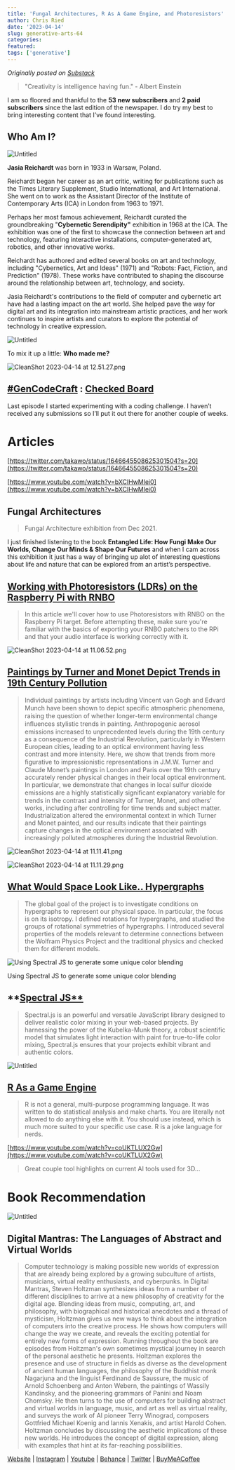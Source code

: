 ```yaml
---
title: 'Fungal Architectures, R As A Game Engine, and Photoresistors'
author: Chris Ried
date: '2023-04-14'
slug: generative-arts-64
categories: 
featured: 
tags: ['generative']
---
```


_Originally posted on [Substack](https://generative.substack.com/p/fungal-architectures-r-as-a-game)_


> "Creativity is intelligence having fun." - Albert Einstein
> 

I am so floored and thankful to the **53 new subscribers** and **2 paid subscribers** since the last edition of the newspaper. I do try my best to bring interesting content that I’ve found interesting. 

## Who Am I?

![Untitled](#064%20-%20Creative%20Coding%20Generative%20Arts%20Weekly%20f28fe97bd40d45f39cd0badd8ddc78cd/Untitled.png)

**Jasia Reichardt** was born in 1933 in Warsaw, Poland. 

Reichardt began her career as an art critic, writing for publications such as the Times Literary Supplement, Studio International, and Art International. She went on to work as the Assistant Director of the Institute of Contemporary Arts (ICA) in London from 1963 to 1971.

 Perhaps her most famous achievement, Reichardt curated the groundbreaking "**Cybernetic Serendipity"** exhibition in 1968 at the ICA. The exhibition was one of the first to showcase the connection between art and technology, featuring interactive installations, computer-generated art, robotics, and other innovative works.

Reichardt has authored and edited several books on art and technology, including "Cybernetics, Art and Ideas" (1971) and "Robots: Fact, Fiction, and Prediction" (1978). These works have contributed to shaping the discourse around the relationship between art, technology, and society.

Jasia Reichardt's contributions to the field of computer and cybernetic art have had a lasting impact on the art world. She helped pave the way for digital art and its integration into mainstream artistic practices, and her work continues to inspire artists and curators to explore the potential of technology in creative expression.

![Untitled](#064%20-%20Creative%20Coding%20Generative%20Arts%20Weekly%20f28fe97bd40d45f39cd0badd8ddc78cd/Untitled%201.png)

To mix it up a little: **Who made me?** 

![CleanShot 2023-04-14 at 12.51.27.png](#064%20-%20Creative%20Coding%20Generative%20Arts%20Weekly%20f28fe97bd40d45f39cd0badd8ddc78cd/CleanShot_2023-04-14_at_12.51.27.png)

## [#GenCodeCraft](https://openprocessing.org/curation/84089) : [Checked Board](https://generative.substack.com/p/spinning-flips-3d-ceramics-and-genartcraft)

Last episode I started experimenting with a coding challenge. I haven’t received any submissions so I’ll put it out there for another couple of weeks. 

# Articles

[https://twitter.com/takawo/status/1646645508625301504?s=20](https://twitter.com/takawo/status/1646645508625301504?s=20)

[https://www.youtube.com/watch?v=bXClHwMlei0](https://www.youtube.com/watch?v=bXClHwMlei0)

## Fungal Architectures

> Fungal Architecture exhibition from Dec 2021.
> 

I just finished listening to the book ****Entangled Life: How Fungi Make Our Worlds, Change Our Minds & Shape Our Futures**** and when I cam across this exhibition it just has a way of bringing up alot of interesting questions about life and nature that can be explored from an artist’s perspective. 

## ****[Working with Photoresistors (LDRs) on the Raspberry Pi with RNBO](https://rnbo.cycling74.com/learn/working-with-photoresistors-ldrs-on-the-raspberry-pi-with-rnbo)****

> In this article we'll cover how to use Photoresistors with RNBO on the Raspberry Pi target. Before attempting these, make sure you're familiar with the basics of exporting your RNBO patchers to the RPi and that your audio interface is working correctly with it.
> 

![CleanShot 2023-04-14 at 11.06.52.png](#064%20-%20Creative%20Coding%20Generative%20Arts%20Weekly%20f28fe97bd40d45f39cd0badd8ddc78cd/CleanShot_2023-04-14_at_11.06.52.png)

## [Paintings by Turner and Monet Depict Trends in 19th Century Pollution](https://fermatslibrary.com/s/paintings-by-turner-and-monet-depict-trends-in-19th-century-air-pollution)

> Individual paintings by artists including Vincent van Gogh and Edvard Munch
have been shown to depict speciﬁc atmospheric phenomena, raising the question
of whether longer-term environmental change inﬂuences stylistic trends in painting.
Anthropogenic aerosol emissions increased to unprecedented levels during the 19th
century as a consequence of the Industrial Revolution, particularly in Western European
cities, leading to an optical environment having less contrast and more intensity.
Here, we show that trends from more ﬁgurative to impressionistic representations in
J.M.W. Turner and Claude Monet’s paintings in London and Paris over the 19th
century accurately render physical changes in their local optical environment. In
particular, we demonstrate that changes in local sulfur dioxide emissions are a highly
statistically signiﬁcant explanatory variable for trends in the contrast and intensity of
Turner, Monet, and others’ works, including after controlling for time trends and
subject matter. Industrialization altered the environmental context in which Turner
and Monet painted, and our results indicate that their paintings capture changes in
the optical environment associated with increasingly polluted atmospheres during the
Industrial Revolution.
> 

![CleanShot 2023-04-14 at 11.11.41.png](#064%20-%20Creative%20Coding%20Generative%20Arts%20Weekly%20f28fe97bd40d45f39cd0badd8ddc78cd/CleanShot_2023-04-14_at_11.11.41.png)

![CleanShot 2023-04-14 at 11.11.29.png](#064%20-%20Creative%20Coding%20Generative%20Arts%20Weekly%20f28fe97bd40d45f39cd0badd8ddc78cd/CleanShot_2023-04-14_at_11.11.29.png)

## **[What Would Space Look Like.. Hypergraphs](https://community.wolfram.com/groups/-/m/t/2777621)**

> The global goal of the project is to investigate conditions on hypergraphs to represent our physical space. In particular, the focus is on its isotropy. I defined rotations for hypergraphs, and studied the groups of rotational symmetries of hypergraphs. I introduced several properties of the models relevant to determine connections between the Wolfram Physics Project and the traditional physics and checked them for different models.
> 

![Using Spectral JS to generate some unique color blending ](#064%20-%20Creative%20Coding%20Generative%20Arts%20Weekly%20f28fe97bd40d45f39cd0badd8ddc78cd/0xb2a079bc4b86f4bf8219f7835774513a688a64542463b43d4444565c0d2a2f86.png)

Using Spectral JS to generate some unique color blending 

## **[Spectral JS**](https://github.com/rvanwijnen/spectral.js)

> Spectral.js is an powerful and versatile JavaScript library designed to deliver realistic color mixing in your web-based projects. By harnessing the power of the Kubelka-Munk theory, a robust scientific model that simulates light interaction with paint for true-to-life color mixing, Spectral.js ensures that your projects exhibit vibrant and authentic colors.
> 

![Untitled](#064%20-%20Creative%20Coding%20Generative%20Arts%20Weekly%20f28fe97bd40d45f39cd0badd8ddc78cd/Untitled%202.png)

## [R As a Game Engine](https://www.rostrum.blog/2023/04/02/splendid-r-games/)

> R is not a general, multi-purpose programming language. It was written to do statistical analysis and make charts. You are literally not allowed to do anything else with it. You should use <LANGUAGE> instead, which is much more suited to your specific use case. R is a joke language for nerds.
> 

[https://www.youtube.com/watch?v=coUKTLUX2Gw](https://www.youtube.com/watch?v=coUKTLUX2Gw)

> 
> 

> Great couple tool highlights on current AI tools used for 3D…
> 

# Book Recommendation

![Untitled](#064%20-%20Creative%20Coding%20Generative%20Arts%20Weekly%20f28fe97bd40d45f39cd0badd8ddc78cd/Untitled%203.png)

## Digital Mantras: The Languages of Abstract and Virtual Worlds

> Computer technology is making possible new worlds of expression that are already being explored by a growing subculture of artists, musicians, virtual reality enthusiasts, and cyberpunks. In Digital Mantras, Steven Holtzman synthesizes ideas from a number of different disciplines to arrive at a new philosophy of creativity for the digital age. Blending ideas from music, computing, art, and philosophy, with biographical and historical anecdotes and a thread of mysticism, Holtzman gives us new ways to think about the integration of computers into the creative process. He shows how computers will change the way we create, and reveals the exciting potential for entirely new forms of expression. Running throughout the book are episodes from Holtzman's own sometimes mystical journey in search of the personal aesthetic he presents. Holtzman explores the presence and use of structure in fields as diverse as the development of ancient human languages, the philosophy of the Buddhist monk Nagarjuna and the linguist Ferdinand de Saussure, the music of Arnold Schoenberg and Anton Webern, the paintings of Wassily Kandinsky, and the pioneering grammars of Panini and Noam Chomsky. He then turns to the use of computers for building abstract and virtual worlds in language, music, and art as well as virtual reality, and surveys the work of AI pioneer Terry Winograd, composers Gottfried Michael Koenig and Iannis Xenakis, and artist Harold Cohen. Holtzman concludes by discussing the aesthetic implications of these new worlds. He introduces the concept of digital expression, along with examples that hint at its far-reaching possibilities.
> 

[Website](https://www.generativecollective.com/) |  [Instagram](https://www.instagram.com/generate.collective/) | [Youtube](https://www.youtube.com/channel/UCBOYyqA-mqyoTSJ8pO9sQiA) | [Behance](https://www.behance.net/generatecoll) | [Twitter](https://twitter.com/generatecoll) | [BuyMeACoffee](https://www.buymeacoffee.com/generatecoll)